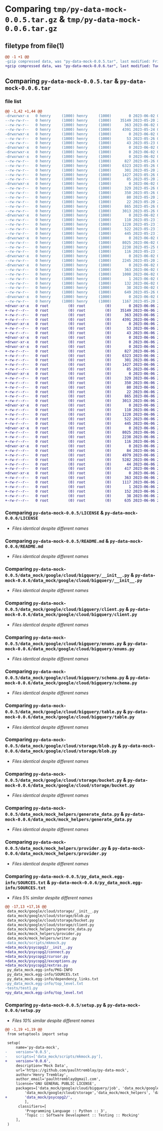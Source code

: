 # Comparing `tmp/py-data-mock-0.0.5.tar.gz` & `tmp/py-data-mock-0.0.6.tar.gz`

## filetype from file(1)

```diff
@@ -1 +1 @@
-gzip compressed data, was "py-data-mock-0.0.5.tar", last modified: Fri Jun  2 03:59:15 2023, max compression
+gzip compressed data, was "py-data-mock-0.0.6.tar", last modified: Tue Jun  6 23:19:32 2023, max compression
```

## Comparing `py-data-mock-0.0.5.tar` & `py-data-mock-0.0.6.tar`

### file list

```diff
@@ -1,42 +1,44 @@
-drwxrwxr-x   0 henry     (1000) henry     (1000)        0 2023-06-02 03:59:15.933548 py-data-mock-0.0.5/
--rw-rw-r--   0 henry     (1000) henry     (1000)    35149 2023-05-20 20:50:55.000000 py-data-mock-0.0.5/LICENSE
--rw-rw-r--   0 henry     (1000) henry     (1000)      363 2023-06-02 03:59:15.933548 py-data-mock-0.0.5/PKG-INFO
--rw-rw-r--   0 henry     (1000) henry     (1000)     4391 2023-05-24 05:45:14.000000 py-data-mock-0.0.5/README.md
-drwxrwxr-x   0 henry     (1000) henry     (1000)        0 2023-06-02 03:59:15.929548 py-data-mock-0.0.5/data_mock/
--rw-rw-r--   0 henry     (1000) henry     (1000)       53 2023-05-26 05:01:26.000000 py-data-mock-0.0.5/data_mock/__init__.py
--rw-rw-r--   0 henry     (1000) henry     (1000)       43 2023-05-23 07:44:51.000000 py-data-mock-0.0.5/data_mock/exceptions.py
-drwxrwxr-x   0 henry     (1000) henry     (1000)        0 2023-06-02 03:59:15.925548 py-data-mock-0.0.5/data_mock/google/
-drwxrwxr-x   0 henry     (1000) henry     (1000)        0 2023-06-02 03:59:15.929548 py-data-mock-0.0.5/data_mock/google/cloud/
-drwxrwxr-x   0 henry     (1000) henry     (1000)        0 2023-06-02 03:59:15.929548 py-data-mock-0.0.5/data_mock/google/cloud/bigquery/
--rw-rw-r--   0 henry     (1000) henry     (1000)      827 2023-05-26 04:55:53.000000 py-data-mock-0.0.5/data_mock/google/cloud/bigquery/__init__.py
--rw-rw-r--   0 henry     (1000) henry     (1000)     6323 2023-05-26 04:55:53.000000 py-data-mock-0.0.5/data_mock/google/cloud/bigquery/client.py
--rw-rw-r--   0 henry     (1000) henry     (1000)      301 2023-05-20 20:51:44.000000 py-data-mock-0.0.5/data_mock/google/cloud/bigquery/dataset.py
--rw-rw-r--   0 henry     (1000) henry     (1000)     1427 2023-05-26 04:55:53.000000 py-data-mock-0.0.5/data_mock/google/cloud/bigquery/enums.py
--rw-rw-r--   0 henry     (1000) henry     (1000)       85 2023-05-20 20:51:44.000000 py-data-mock-0.0.5/data_mock/google/cloud/bigquery/exceptions.py
-drwxrwxr-x   0 henry     (1000) henry     (1000)        0 2023-06-02 03:59:15.929548 py-data-mock-0.0.5/data_mock/google/cloud/bigquery/job/
--rw-rw-r--   0 henry     (1000) henry     (1000)      329 2023-05-26 04:55:53.000000 py-data-mock-0.0.5/data_mock/google/cloud/bigquery/job/__init__.py
--rw-rw-r--   0 henry     (1000) henry     (1000)      350 2023-05-26 04:55:53.000000 py-data-mock-0.0.5/data_mock/google/cloud/bigquery/job/load.py
--rw-rw-r--   0 henry     (1000) henry     (1000)       80 2023-05-20 20:51:44.000000 py-data-mock-0.0.5/data_mock/google/cloud/bigquery/job/query.py
--rw-rw-r--   0 henry     (1000) henry     (1000)       22 2023-05-20 20:51:44.000000 py-data-mock-0.0.5/data_mock/google/cloud/bigquery/retry.py
--rw-rw-r--   0 henry     (1000) henry     (1000)      865 2023-05-26 05:01:26.000000 py-data-mock-0.0.5/data_mock/google/cloud/bigquery/schema.py
--rw-rw-r--   0 henry     (1000) henry     (1000)     3013 2023-05-26 04:55:53.000000 py-data-mock-0.0.5/data_mock/google/cloud/bigquery/table.py
-drwxrwxr-x   0 henry     (1000) henry     (1000)        0 2023-06-02 03:59:15.929548 py-data-mock-0.0.5/data_mock/google/cloud/storage/
--rw-rw-r--   0 henry     (1000) henry     (1000)      110 2023-05-23 16:41:34.000000 py-data-mock-0.0.5/data_mock/google/cloud/storage/__init__.py
--rw-rw-r--   0 henry     (1000) henry     (1000)     1228 2023-05-23 16:41:34.000000 py-data-mock-0.0.5/data_mock/google/cloud/storage/blob.py
--rw-rw-r--   0 henry     (1000) henry     (1000)      522 2023-05-23 16:41:34.000000 py-data-mock-0.0.5/data_mock/google/cloud/storage/bucket.py
--rw-rw-r--   0 henry     (1000) henry     (1000)      445 2023-05-23 16:41:34.000000 py-data-mock-0.0.5/data_mock/google/cloud/storage/client.py
-drwxrwxr-x   0 henry     (1000) henry     (1000)        0 2023-06-02 03:59:15.929548 py-data-mock-0.0.5/data_mock/mock_helpers/
--rw-rw-r--   0 henry     (1000) henry     (1000)     8025 2023-06-02 02:05:27.000000 py-data-mock-0.0.5/data_mock/mock_helpers/generate_data.py
--rw-rw-r--   0 henry     (1000) henry     (1000)     2238 2023-05-25 03:01:07.000000 py-data-mock-0.0.5/data_mock/mock_helpers/provider.py
--rw-rw-r--   0 henry     (1000) henry     (1000)      116 2023-05-23 16:41:34.000000 py-data-mock-0.0.5/data_mock/mock_helpers/writer.py
-drwxrwxr-x   0 henry     (1000) henry     (1000)        0 2023-06-02 03:59:15.933548 py-data-mock-0.0.5/data_mock/scripts/
--rw-rw-r--   0 henry     (1000) henry     (1000)     2245 2023-05-20 20:51:44.000000 py-data-mock-0.0.5/data_mock/scripts/mkmock.py
-drwxrwxr-x   0 henry     (1000) henry     (1000)        0 2023-06-02 03:59:15.933548 py-data-mock-0.0.5/py_data_mock.egg-info/
--rw-rw-r--   0 henry     (1000) henry     (1000)      363 2023-06-02 03:59:15.000000 py-data-mock-0.0.5/py_data_mock.egg-info/PKG-INFO
--rw-rw-r--   0 henry     (1000) henry     (1000)     1008 2023-06-02 03:59:15.000000 py-data-mock-0.0.5/py_data_mock.egg-info/SOURCES.txt
--rw-rw-r--   0 henry     (1000) henry     (1000)        1 2023-06-02 03:59:15.000000 py-data-mock-0.0.5/py_data_mock.egg-info/dependency_links.txt
--rw-rw-r--   0 henry     (1000) henry     (1000)      132 2023-06-02 03:59:15.000000 py-data-mock-0.0.5/py_data_mock.egg-info/top_level.txt
--rw-rw-r--   0 henry     (1000) henry     (1000)       38 2023-06-02 03:59:15.933548 py-data-mock-0.0.5/setup.cfg
--rw-rw-r--   0 henry     (1000) henry     (1000)      649 2023-05-26 05:01:26.000000 py-data-mock-0.0.5/setup.py
-drwxrwxr-x   0 henry     (1000) henry     (1000)        0 2023-06-02 03:59:15.933548 py-data-mock-0.0.5/tests/
--rw-rw-r--   0 henry     (1000) henry     (1000)     1167 2023-05-20 20:54:11.000000 py-data-mock-0.0.5/tests/test1.py
+drwxr-xr-x   0 root         (0) root         (0)        0 2023-06-06 23:19:32.688691 py-data-mock-0.0.6/
+-rw-r--r--   0 root         (0) root         (0)    35149 2023-06-06 23:19:08.000000 py-data-mock-0.0.6/LICENSE
+-rw-r--r--   0 root         (0) root         (0)      363 2023-06-06 23:19:32.684691 py-data-mock-0.0.6/PKG-INFO
+-rw-r--r--   0 root         (0) root         (0)     4391 2023-06-06 23:19:08.000000 py-data-mock-0.0.6/README.md
+drwxr-xr-x   0 root         (0) root         (0)        0 2023-06-06 23:19:32.680691 py-data-mock-0.0.6/data_mock/
+-rw-r--r--   0 root         (0) root         (0)       53 2023-06-06 23:19:08.000000 py-data-mock-0.0.6/data_mock/__init__.py
+-rw-r--r--   0 root         (0) root         (0)       43 2023-06-06 23:19:08.000000 py-data-mock-0.0.6/data_mock/exceptions.py
+drwxr-xr-x   0 root         (0) root         (0)        0 2023-06-06 23:19:32.680691 py-data-mock-0.0.6/data_mock/google/
+drwxr-xr-x   0 root         (0) root         (0)        0 2023-06-06 23:19:32.680691 py-data-mock-0.0.6/data_mock/google/cloud/
+drwxr-xr-x   0 root         (0) root         (0)        0 2023-06-06 23:19:32.684691 py-data-mock-0.0.6/data_mock/google/cloud/bigquery/
+-rw-r--r--   0 root         (0) root         (0)      827 2023-06-06 23:19:08.000000 py-data-mock-0.0.6/data_mock/google/cloud/bigquery/__init__.py
+-rw-r--r--   0 root         (0) root         (0)     6323 2023-06-06 23:19:08.000000 py-data-mock-0.0.6/data_mock/google/cloud/bigquery/client.py
+-rw-r--r--   0 root         (0) root         (0)      301 2023-06-06 23:19:08.000000 py-data-mock-0.0.6/data_mock/google/cloud/bigquery/dataset.py
+-rw-r--r--   0 root         (0) root         (0)     1427 2023-06-06 23:19:08.000000 py-data-mock-0.0.6/data_mock/google/cloud/bigquery/enums.py
+-rw-r--r--   0 root         (0) root         (0)       85 2023-06-06 23:19:08.000000 py-data-mock-0.0.6/data_mock/google/cloud/bigquery/exceptions.py
+drwxr-xr-x   0 root         (0) root         (0)        0 2023-06-06 23:19:32.684691 py-data-mock-0.0.6/data_mock/google/cloud/bigquery/job/
+-rw-r--r--   0 root         (0) root         (0)      329 2023-06-06 23:19:08.000000 py-data-mock-0.0.6/data_mock/google/cloud/bigquery/job/__init__.py
+-rw-r--r--   0 root         (0) root         (0)      350 2023-06-06 23:19:08.000000 py-data-mock-0.0.6/data_mock/google/cloud/bigquery/job/load.py
+-rw-r--r--   0 root         (0) root         (0)       80 2023-06-06 23:19:08.000000 py-data-mock-0.0.6/data_mock/google/cloud/bigquery/job/query.py
+-rw-r--r--   0 root         (0) root         (0)       22 2023-06-06 23:19:08.000000 py-data-mock-0.0.6/data_mock/google/cloud/bigquery/retry.py
+-rw-r--r--   0 root         (0) root         (0)      865 2023-06-06 23:19:08.000000 py-data-mock-0.0.6/data_mock/google/cloud/bigquery/schema.py
+-rw-r--r--   0 root         (0) root         (0)     3013 2023-06-06 23:19:08.000000 py-data-mock-0.0.6/data_mock/google/cloud/bigquery/table.py
+drwxr-xr-x   0 root         (0) root         (0)        0 2023-06-06 23:19:32.684691 py-data-mock-0.0.6/data_mock/google/cloud/storage/
+-rw-r--r--   0 root         (0) root         (0)      110 2023-06-06 23:19:08.000000 py-data-mock-0.0.6/data_mock/google/cloud/storage/__init__.py
+-rw-r--r--   0 root         (0) root         (0)     1228 2023-06-06 23:19:08.000000 py-data-mock-0.0.6/data_mock/google/cloud/storage/blob.py
+-rw-r--r--   0 root         (0) root         (0)      522 2023-06-06 23:19:08.000000 py-data-mock-0.0.6/data_mock/google/cloud/storage/bucket.py
+-rw-r--r--   0 root         (0) root         (0)      445 2023-06-06 23:19:08.000000 py-data-mock-0.0.6/data_mock/google/cloud/storage/client.py
+drwxr-xr-x   0 root         (0) root         (0)        0 2023-06-06 23:19:32.684691 py-data-mock-0.0.6/data_mock/mock_helpers/
+-rw-r--r--   0 root         (0) root         (0)     8025 2023-06-06 23:19:08.000000 py-data-mock-0.0.6/data_mock/mock_helpers/generate_data.py
+-rw-r--r--   0 root         (0) root         (0)     2238 2023-06-06 23:19:08.000000 py-data-mock-0.0.6/data_mock/mock_helpers/provider.py
+-rw-r--r--   0 root         (0) root         (0)      116 2023-06-06 23:19:08.000000 py-data-mock-0.0.6/data_mock/mock_helpers/writer.py
+drwxr-xr-x   0 root         (0) root         (0)        0 2023-06-06 23:19:32.684691 py-data-mock-0.0.6/data_mock/psycopg2/
+-rw-r--r--   0 root         (0) root         (0)       84 2023-06-06 23:19:08.000000 py-data-mock-0.0.6/data_mock/psycopg2/__init__.py
+-rw-r--r--   0 root         (0) root         (0)     4979 2023-06-06 23:19:08.000000 py-data-mock-0.0.6/data_mock/psycopg2/connect.py
+-rw-r--r--   0 root         (0) root         (0)     5282 2023-06-06 23:19:08.000000 py-data-mock-0.0.6/data_mock/psycopg2/cursor.py
+-rw-r--r--   0 root         (0) root         (0)       44 2023-06-06 23:19:08.000000 py-data-mock-0.0.6/data_mock/psycopg2/exceptions.py
+-rw-r--r--   0 root         (0) root         (0)      417 2023-06-06 23:19:08.000000 py-data-mock-0.0.6/data_mock/psycopg2/extras.py
+drwxr-xr-x   0 root         (0) root         (0)        0 2023-06-06 23:19:32.684691 py-data-mock-0.0.6/py_data_mock.egg-info/
+-rw-r--r--   0 root         (0) root         (0)      363 2023-06-06 23:19:32.000000 py-data-mock-0.0.6/py_data_mock.egg-info/PKG-INFO
+-rw-r--r--   0 root         (0) root         (0)     1117 2023-06-06 23:19:32.000000 py-data-mock-0.0.6/py_data_mock.egg-info/SOURCES.txt
+-rw-r--r--   0 root         (0) root         (0)        1 2023-06-06 23:19:32.000000 py-data-mock-0.0.6/py_data_mock.egg-info/dependency_links.txt
+-rw-r--r--   0 root         (0) root         (0)      152 2023-06-06 23:19:32.000000 py-data-mock-0.0.6/py_data_mock.egg-info/top_level.txt
+-rw-r--r--   0 root         (0) root         (0)       38 2023-06-06 23:19:32.688691 py-data-mock-0.0.6/setup.cfg
+-rw-r--r--   0 root         (0) root         (0)      635 2023-06-06 23:19:08.000000 py-data-mock-0.0.6/setup.py
```

### Comparing `py-data-mock-0.0.5/LICENSE` & `py-data-mock-0.0.6/LICENSE`

 * *Files identical despite different names*

### Comparing `py-data-mock-0.0.5/README.md` & `py-data-mock-0.0.6/README.md`

 * *Files identical despite different names*

### Comparing `py-data-mock-0.0.5/data_mock/google/cloud/bigquery/__init__.py` & `py-data-mock-0.0.6/data_mock/google/cloud/bigquery/__init__.py`

 * *Files identical despite different names*

### Comparing `py-data-mock-0.0.5/data_mock/google/cloud/bigquery/client.py` & `py-data-mock-0.0.6/data_mock/google/cloud/bigquery/client.py`

 * *Files identical despite different names*

### Comparing `py-data-mock-0.0.5/data_mock/google/cloud/bigquery/enums.py` & `py-data-mock-0.0.6/data_mock/google/cloud/bigquery/enums.py`

 * *Files identical despite different names*

### Comparing `py-data-mock-0.0.5/data_mock/google/cloud/bigquery/schema.py` & `py-data-mock-0.0.6/data_mock/google/cloud/bigquery/schema.py`

 * *Files identical despite different names*

### Comparing `py-data-mock-0.0.5/data_mock/google/cloud/bigquery/table.py` & `py-data-mock-0.0.6/data_mock/google/cloud/bigquery/table.py`

 * *Files identical despite different names*

### Comparing `py-data-mock-0.0.5/data_mock/google/cloud/storage/blob.py` & `py-data-mock-0.0.6/data_mock/google/cloud/storage/blob.py`

 * *Files identical despite different names*

### Comparing `py-data-mock-0.0.5/data_mock/google/cloud/storage/bucket.py` & `py-data-mock-0.0.6/data_mock/google/cloud/storage/bucket.py`

 * *Files identical despite different names*

### Comparing `py-data-mock-0.0.5/data_mock/mock_helpers/generate_data.py` & `py-data-mock-0.0.6/data_mock/mock_helpers/generate_data.py`

 * *Files identical despite different names*

### Comparing `py-data-mock-0.0.5/data_mock/mock_helpers/provider.py` & `py-data-mock-0.0.6/data_mock/mock_helpers/provider.py`

 * *Files identical despite different names*

### Comparing `py-data-mock-0.0.5/py_data_mock.egg-info/SOURCES.txt` & `py-data-mock-0.0.6/py_data_mock.egg-info/SOURCES.txt`

 * *Files 5% similar despite different names*

```diff
@@ -17,13 +17,16 @@
 data_mock/google/cloud/storage/__init__.py
 data_mock/google/cloud/storage/blob.py
 data_mock/google/cloud/storage/bucket.py
 data_mock/google/cloud/storage/client.py
 data_mock/mock_helpers/generate_data.py
 data_mock/mock_helpers/provider.py
 data_mock/mock_helpers/writer.py
-data_mock/scripts/mkmock.py
+data_mock/psycopg2/__init__.py
+data_mock/psycopg2/connect.py
+data_mock/psycopg2/cursor.py
+data_mock/psycopg2/exceptions.py
+data_mock/psycopg2/extras.py
 py_data_mock.egg-info/PKG-INFO
 py_data_mock.egg-info/SOURCES.txt
 py_data_mock.egg-info/dependency_links.txt
-py_data_mock.egg-info/top_level.txt
-tests/test1.py
+py_data_mock.egg-info/top_level.txt
```

### Comparing `py-data-mock-0.0.5/setup.py` & `py-data-mock-0.0.6/setup.py`

 * *Files 10% similar despite different names*

```diff
@@ -1,19 +1,19 @@
 from setuptools import setup
 
 setup(
     name='py-data-mock',
-    version='0.0.5',    
-    scripts=['data_mock/scripts/mkmock.py'],
+    version='0.0.6',    
     description='Mock Data',
     url='https://github.com/paulhtremblay/py-data-mock',
     author='Henry Tremblay',
     author_email='paulhtremblay@gmail.com',
     license='GNU GENERAL PUBLIC LICENSE',
     packages=['data_mock/google/cloud/bigquery/job', 'data_mock/google/cloud/bigquery',
         'data_mock/google/cloud/storage','data_mock/mock_helpers', 'data_mock',
+        'data_mock/psycopg2/',
         ],
      classifiers=[
         'Programming Language :: Python :: 3',
         'Topic :: Software Development :: Testing :: Mocking'
     ],
 )
```

